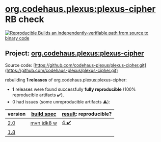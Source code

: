 [org.codehaus.plexus:plexus-cipher](https://search.maven.org/artifact/org.codehaus.plexus/plexus-cipher/) RB check
=======

[![Reproducible Builds](https://reproducible-builds.org/images/logos/rb.svg) an independently-verifiable path from source to binary code](https://reproducible-builds.org/)

## Project: [org.codehaus.plexus:plexus-cipher](https://search.maven.org/artifact/org.codehaus.plexus/plexus-cipher/)

Source code: [https://github.com/codehaus-plexus/plexus-cipher.git](https://github.com/codehaus-plexus/plexus-cipher.git)

rebuilding **1 releases** of org.codehaus.plexus:plexus-cipher:
- **1** releases were found successfully **fully reproducible** (100% reproducible artifacts :heavy_check_mark:),
- 0 had issues (some unreproducible artifacts :warning:):

| version | [build spec](BUILDSPEC.md) | [result](https://reproducible-builds.org/docs/jvm/): reproducible? |
| -- | --------- | ------ |
| [2.0](https://search.maven.org/artifact/org.codehaus.plexus/plexus-cipher/2.0/pom) | [mvn jdk8 w](plexus-cipher-2.0.buildspec) | [4 :heavy_check_mark: ](plexus-cipher-2.0.buildcompare) |
| [1.8](https://search.maven.org/artifact/org.codehaus.plexus/plexus-cipher/1.8/pom) | | |
